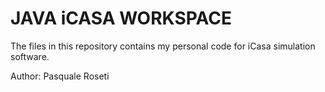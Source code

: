 # JAVA iCASA WORKSPACE

The files in this repository contains my personal code for iCasa simulation software.

Author:
Pasquale Roseti

